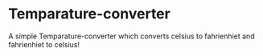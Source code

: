 # Temparature-converter
A simple Temparature-converter which converts celsius to fahrienhiet and fahrienhiet to celsius!
